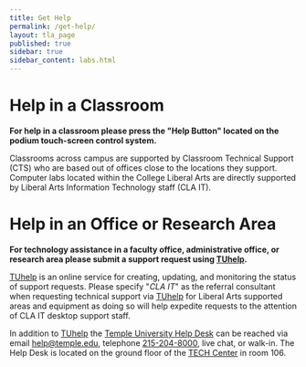 ```yaml
---
title: Get Help
permalink: /get-help/
layout: tla_page
published: true
sidebar: true
sidebar_content: labs.html
---
```


# Help in a Classroom

**For help in a classroom please press the "Help Button" located on the podium touch-screen control system.**

Classrooms across campus are supported by Classroom Technical Support (CTS) who are based out of offices close to the locations they support. Computer labs located within the College Liberal Arts are directly supported by Liberal Arts Information Technology staff (CLA IT).


# Help in an Office or Research Area

**For technology assistance in a faculty office, administrative office, or research area please submit a support request using [TUhelp][tuhelp].**

[TUhelp][tuhelp] is an online service for creating, updating, and monitoring the status of support requests. Please specify "_CLA IT_" as the referral consultant when requesting technical support via [TUhelp][tuhelp] for Liberal Arts supported areas and equipment as doing so will help expedite requests to the attention of CLA IT desktop support staff.

In addition to [TUhelp][tuhelp] the [Temple University Help Desk][helpdesk] can be reached via email [help@temple.edu][hd-email], telephone [215-204-8000][hd-phone], live chat, or walk-in. The Help Desk is located on the ground floor of the [TECH Center][techcenter] in room 106.

[tuhelp]: https://tuhelp.temple.edu
[helpdesk]: https://computerservices.temple.edu/technical-support
[hd-phone]: tel:215-204-8000
[hd-email]: mailto:help@temple.edu
[techcenter]: https://computerservices.temple.edu/lab/tech-center
